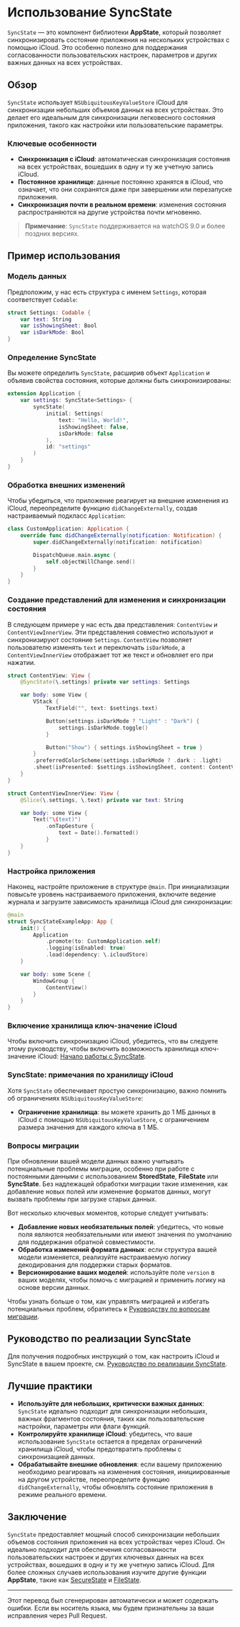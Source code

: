 # Использование SyncState

`SyncState` — это компонент библиотеки **AppState**, который позволяет синхронизировать состояние приложения на нескольких устройствах с помощью iCloud. Это особенно полезно для поддержания согласованности пользовательских настроек, параметров и других важных данных на всех устройствах.

## Обзор

`SyncState` использует `NSUbiquitousKeyValueStore` iCloud для синхронизации небольших объемов данных на всех устройствах. Это делает его идеальным для синхронизации легковесного состояния приложения, такого как настройки или пользовательские параметры.

### Ключевые особенности

- **Синхронизация с iCloud**: автоматическая синхронизация состояния на всех устройствах, вошедших в одну и ту же учетную запись iCloud.
- **Постоянное хранилище**: данные постоянно хранятся в iCloud, что означает, что они сохранятся даже при завершении или перезапуске приложения.
- **Синхронизация почти в реальном времени**: изменения состояния распространяются на другие устройства почти мгновенно.

> **Примечание**: `SyncState` поддерживается на watchOS 9.0 и более поздних версиях.

## Пример использования

### Модель данных

Предположим, у нас есть структура с именем `Settings`, которая соответствует `Codable`:

```swift
struct Settings: Codable {
    var text: String
    var isShowingSheet: Bool
    var isDarkMode: Bool
}
```

### Определение SyncState

Вы можете определить `SyncState`, расширив объект `Application` и объявив свойства состояния, которые должны быть синхронизированы:

```swift
extension Application {
    var settings: SyncState<Settings> {
        syncState(
            initial: Settings(
                text: "Hello, World!",
                isShowingSheet: false,
                isDarkMode: false
            ),
            id: "settings"
        )
    }
}
```

### Обработка внешних изменений

Чтобы убедиться, что приложение реагирует на внешние изменения из iCloud, переопределите функцию `didChangeExternally`, создав настраиваемый подкласс `Application`:

```swift
class CustomApplication: Application {
    override func didChangeExternally(notification: Notification) {
        super.didChangeExternally(notification: notification)

        DispatchQueue.main.async {
            self.objectWillChange.send()
        }
    }
}
```

### Создание представлений для изменения и синхронизации состояния

В следующем примере у нас есть два представления: `ContentView` и `ContentViewInnerView`. Эти представления совместно используют и синхронизируют состояние `Settings`. `ContentView` позволяет пользователю изменять `text` и переключать `isDarkMode`, а `ContentViewInnerView` отображает тот же текст и обновляет его при нажатии.

```swift
struct ContentView: View {
    @SyncState(\.settings) private var settings: Settings

    var body: some View {
        VStack {
            TextField("", text: $settings.text)

            Button(settings.isDarkMode ? "Light" : "Dark") {
                settings.isDarkMode.toggle()
            }

            Button("Show") { settings.isShowingSheet = true }
        }
        .preferredColorScheme(settings.isDarkMode ? .dark : .light)
        .sheet(isPresented: $settings.isShowingSheet, content: ContentViewInnerView.init)
    }
}

struct ContentViewInnerView: View {
    @Slice(\.settings, \.text) private var text: String

    var body: some View {
        Text("\(text)")
            .onTapGesture {
                text = Date().formatted()
            }
    }
}
```

### Настройка приложения

Наконец, настройте приложение в структуре `@main`. При инициализации повысьте уровень настраиваемого приложения, включите ведение журнала и загрузите зависимость хранилища iCloud для синхронизации:

```swift
@main
struct SyncStateExampleApp: App {
    init() {
        Application
            .promote(to: CustomApplication.self)
            .logging(isEnabled: true)
            .load(dependency: \.icloudStore)
    }

    var body: some Scene {
        WindowGroup {
            ContentView()
        }
    }
}
```

### Включение хранилища ключ-значение iCloud

Чтобы включить синхронизацию iCloud, убедитесь, что вы следуете этому руководству, чтобы включить возможность хранилища ключ-значение iCloud: [Начало работы с SyncState](starting-to-use-syncstate.md).

### SyncState: примечания по хранилищу iCloud

Хотя `SyncState` обеспечивает простую синхронизацию, важно помнить об ограничениях `NSUbiquitousKeyValueStore`:

- **Ограничение хранилища**: вы можете хранить до 1 МБ данных в iCloud с помощью `NSUbiquitousKeyValueStore`, с ограничением размера значения для каждого ключа в 1 МБ.

### Вопросы миграции

При обновлении вашей модели данных важно учитывать потенциальные проблемы миграции, особенно при работе с постоянными данными с использованием **StoredState**, **FileState** или **SyncState**. Без надлежащей обработки миграции такие изменения, как добавление новых полей или изменение форматов данных, могут вызвать проблемы при загрузке старых данных.

Вот несколько ключевых моментов, которые следует учитывать:
- **Добавление новых необязательных полей**: убедитесь, что новые поля являются необязательными или имеют значения по умолчанию для поддержания обратной совместимости.
- **Обработка изменений формата данных**: если структура вашей модели изменяется, реализуйте настраиваемую логику декодирования для поддержки старых форматов.
- **Версионирование ваших моделей**: используйте поле `version` в ваших моделях, чтобы помочь с миграцией и применить логику на основе версии данных.

Чтобы узнать больше о том, как управлять миграцией и избегать потенциальных проблем, обратитесь к [Руководству по вопросам миграции](migration-considerations.md).

## Руководство по реализации SyncState

Для получения подробных инструкций о том, как настроить iCloud и SyncState в вашем проекте, см. [Руководство по реализации SyncState](syncstate-implementation.md).

## Лучшие практики

- **Используйте для небольших, критически важных данных**: `SyncState` идеально подходит для синхронизации небольших, важных фрагментов состояния, таких как пользовательские настройки, параметры или флаги функций.
- **Контролируйте хранилище iCloud**: убедитесь, что ваше использование `SyncState` остается в пределах ограничений хранилища iCloud, чтобы предотвратить проблемы с синхронизацией данных.
- **Обрабатывайте внешние обновления**: если вашему приложению необходимо реагировать на изменения состояния, инициированные на другом устройстве, переопределите функцию `didChangeExternally`, чтобы обновлять состояние приложения в режиме реального времени.

## Заключение

`SyncState` предоставляет мощный способ синхронизации небольших объемов состояния приложения на всех устройствах через iCloud. Он идеально подходит для обеспечения согласованности пользовательских настроек и других ключевых данных на всех устройствах, вошедших в одну и ту же учетную запись iCloud. Для более сложных случаев использования изучите другие функции **AppState**, такие как [SecureState](usage-securestate.md) и [FileState](usage-filestate.md).

---
Этот перевод был сгенерирован автоматически и может содержать ошибки. Если вы носитель языка, мы будем признательны за ваши исправления через Pull Request.
